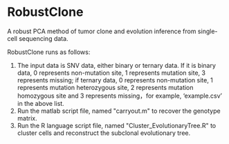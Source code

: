 # RobustClone
A robust PCA method of tumor clone and evolution inference from single-cell sequencing data.

RobustClone runs as follows: 
1. The input data is SNV data, either binary or ternary data. If it is binary data, 0 represents non-mutation site, 1 represents mutation site, 3 represents missing; if ternary data, 0 represents non-mutation site, 1 represents mutation heterozygous site, 2 represents mutation homozygous site and 3 represents missing，for example, ‘example.csv’ in the above list. 
2. Run the matlab script file, named "carryout.m" to recover the genotype matrix.
3. Run the R language script file, named "Cluster_EvolutionaryTree.R" to cluster cells and reconstruct the subclonal evolutionary tree.
